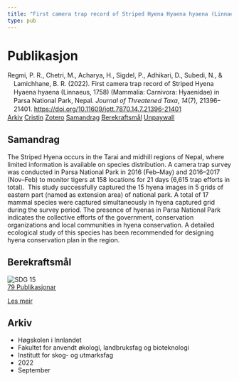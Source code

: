 ```yaml
---
title: "First camera trap record of Striped Hyena Hyaena hyaena (Linnaeus, 1758) (Mammalia: Carnivora: Hyaenidae) in Parsa National Park, Nepal"
type: pub
---
```

<h1>Publikasjon</h1>
<article id="csl-bib-container-V82ZRS6A" class="csl-bib-container">
  <div class="csl-bib-body" style="line-height: 1.35; padding-left: 1em; text-indent:-1em;">
  <div class="csl-entry">Regmi, P. R., Chetri, M., Acharya, H., Sigdel, P., Adhikari, D., Subedi, N., &amp; Lamichhane, B. R. (2022). First camera trap record of Striped Hyena Hyaena hyaena (Linnaeus, 1758) (Mammalia: Carnivora: Hyaenidae) in Parsa National Park, Nepal. <i>Journal of Threatened Taxa</i>, <i>14</i>(7), 21396&#x2013;21401. <a href="https://doi.org/10.11609/jott.7870.14.7.21396-21401">https://doi.org/10.11609/jott.7870.14.7.21396-21401</a></div>
</div>
  <div class="csl-bib-buttons">
    <a href="#taxonomy-article-V82ZRS6A" class="csl-bib-button">Arkiv</a>
    <a href="https://app.cristin.no/results/show.jsf?id=2050245" alt="Cristin URL" class="csl-bib-button">Cristin</a>
    <a href="http://zotero.org/groups/5022929/items/V82ZRS6A" alt="Zotero URL" class="csl-bib-button">Zotero</a>
    <a href="#abstract-article-V82ZRS6A" class="csl-bib-button">Samandrag</a>
    <a href="#sdg-article-V82ZRS6A" class="csl-bib-button">Berekraftsmål</a>
    <a href="https://threatenedtaxa.org/JoTT/article/download/7870/8681" class="csl-bib-button">Unpaywall</a>
  </div>
  <div id="csl-bib-meta-container-V82ZRS6A"></div>
</article>
<div id="csl-bib-meta-V82ZRS6A" class="csl-bib-meta">
  <article id="abstract-article-V82ZRS6A" class="abstract-article">
    <h1>Samandrag</h1>
    The Striped Hyena occurs in the Tarai and midhill regions of Nepal, where limited information is available on species distribution. A camera trap survey was conducted in Parsa National Park in 2016 (Feb–May) and 2016–2017 (Nov–Feb) to monitor tigers at 158 locations for 21 days (6,615 trap efforts in total).  This study successfully captured the 15 hyena images in 5 grids of eastern part (named as extension area) of national park. A total of 17 mammal species were captured simultaneously in hyena captured grid during the survey period. The presence of hyenas in Parsa National Park indicates the collective efforts of the government, conservation organizations and local communities in hyena conservation. A detailed ecological study of this species has been recommended for designing hyena conservation plan in the region.
  </article>
  <article id="sdg-article-V82ZRS6A" class="sdg-article">
    <h1>Berekraftsmål</h1>
    <div class="sdg-container"><div id="sdg15" class="sdg">
<img src="{{< params subfolder >}}images/sdg/sdg15_no.png" class="image" alt="SDG 15">
<div class="sdg-overlay">
<a href="{{< params subfolder >}}no/archive/?sdg=15#archive" class="sdg-publication-count"><span>79</span> Publikasjonar</a>
<p><a href="https://www.fn.no/om-fn/fns-baerekraftsmaal/livet-paa-land?lang=nno-NO" class="sdg-read-more">Les meir</a></p>
</div>
</div></div>
  </article>
  <article id="taxonomy-article-V82ZRS6A" class="taxonomy-article">
    <h1>Arkiv</h1>
    <ul>
      <li>Høgskolen i Innlandet</li>
      <li>Fakultet for anvendt økologi, landbruksfag og bioteknologi</li>
      <li>Institutt for skog- og utmarksfag</li>
      <li>2022</li>
      <li>September</li>
    </ul>
  </article>
</div>
